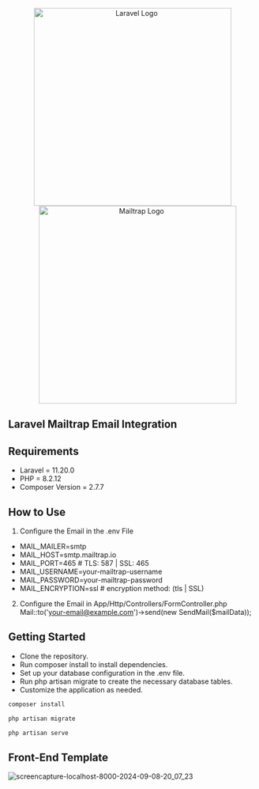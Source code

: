 <p align="center">
    <a href="https://laravel.com" target="_blank" style="display: inline-block;">
        <img src="https://raw.githubusercontent.com/laravel/art/master/logo-lockup/5%20SVG/2%20CMYK/1%20Full%20Color/laravel-logolockup-cmyk-red.svg" width="400" alt="Laravel Logo">
    </a>
    <a href="https://mailtrap.io" target="_blank" style="display: inline-block; margin-left: 20px;">
        <img src="https://avatars.githubusercontent.com/u/23374403?s=200&v=4" width="400" alt="Mailtrap Logo">
    </a>
</p>


## Laravel Mailtrap Email Integration

## Requirements
-  Laravel = 11.20.0
-  PHP = 8.2.12
-  Composer Version = 2.7.7

## How to Use

1)  Configure the Email in the .env File
-  MAIL_MAILER=smtp
-  MAIL_HOST=smtp.mailtrap.io
-  MAIL_PORT=465  # TLS: 587 | SSL: 465
-  MAIL_USERNAME=your-mailtrap-username
-  MAIL_PASSWORD=your-mailtrap-password
-  MAIL_ENCRYPTION=ssl  # encryption method: (tls | SSL)

2)  Configure the Email in App/Http/Controllers/FormController.php
   Mail::to('your-email@example.com')->send(new SendMail($mailData));

## Getting Started
-  Clone the repository.
-  Run composer install to install dependencies.
-  Set up your database configuration in the .env file.
-  Run php artisan migrate to create the necessary database tables.
-  Customize the application as needed.

```javascript
composer install
```

```javascript
php artisan migrate
```

```javascript
php artisan serve
```

## Front-End Template

![screencapture-localhost-8000-2024-09-08-20_07_23](https://github.com/user-attachments/assets/8dec9791-eadf-4c3f-8f33-31e78869ff4e)


